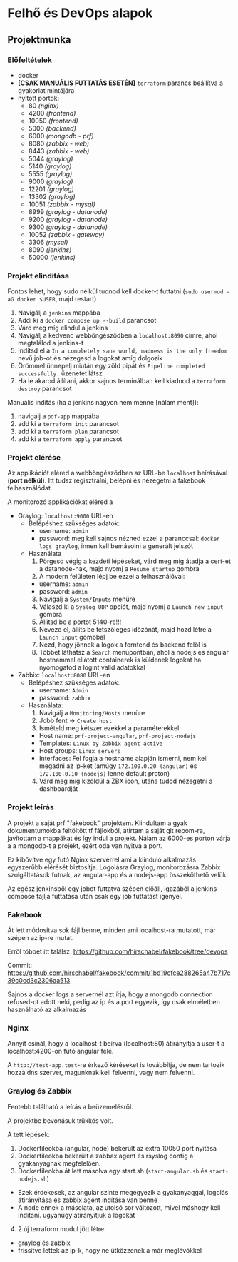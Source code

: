 # Felhő és DevOps alapok

## Projektmunka

### Előfeltételek
* docker
* **[CSAK MANUÁLIS FUTTATÁS ESETÉN]** `terraform` parancs beállítva a gyakorlat mintájára
* nyitott portok:
  * 80 *(nginx)*
  * 4200 *(frontend)*
  * 10050 *(frontend)*
  * 5000 *(backend)*
  * 6000 *(mongodb - prf)*
  * 8080 *(zabbix - web)*
  * 8443 *(zabbix - web)*
  * 5044 *(graylog)*
  * 5140 *(graylog)*
  * 5555 *(graylog)*
  * 9000 *(graylog)*
  * 12201 *(graylog)*
  * 13302 *(graylog)*
  * 10051 *(zabbix - mysql)*
  * 8999 *(graylog - datanode)*
  * 9200 *(graylog - datanode)*
  * 9300 *(graylog - datanode)*
  * 10052 *(zabbix - gateway)*
  * 3306 *(mysql)*
  * 8090 *(jenkins)*
  * 50000 *(jenkins)*

### Projekt elindítása
Fontos lehet, hogy sudo nélkül tudnod kell docker-t futtatni (`sudo usermod -aG docker $USER`, majd restart)

1. Navigálj a `jenkins` mappába
2. Addi ki a `docker compose up --build` parancsot
3. Várd meg míg elindul a jenkins
4. Navigálj a kedvenc webböngésződben a `localhost:8090` címre, ahol megtalálod a jenkins-t
5. Indítsd el a `In a completely sane world, madness is the only freedom` nevű job-ot és nézegesd a logokat amíg dolgozik
6. Örömmel ünnepelj miután egy zöld pipát és `Pipeline completed successfully.` üzenetet látsz
7. Ha le akarod állítani, akkor sajnos terminálban kell kiadnod a `terraform destroy` parancsot

Manuális indítás (ha a jenkins nagyon nem menne [nálam ment]):
1. navigálj a `pdf-app` mappába
2. add ki a `terraform init` parancsot
3. add ki a `terraform plan` parancsot
4. add ki a `terraform apply` parancsot

### Projekt elérése
Az applikációt eléred a webböngésződben az URL-be `localhost` beírásával (**port nélkül**). Itt tudsz regisztrálni, belépni és nézegetni a fakebook felhasználódat.

A monitorozó applikációkat eléred a
* Graylog: `localhost:9000` URL-en
  * Belépéshez szükséges adatok:
    * username: `admin`
    * password: meg kell sajnos nézned ezzel a paranccsal: `docker logs graylog`, innen kell bemásolni a generált jelszót
  * Használata
    1. Pörgesd végig a kezdeti lépéseket, várd meg míg átadja a cert-et a datanode-nak, majd nyomj a `Resume startup` gombra
    2. A modern felületen lépj be ezzel a felhasználóval:
      * username: `admin`
      * password: `admin`
    3. Navigálj a `System/Inputs` menüre
    4. Válaszd ki a `Syslog UDP` opciót, majd nyomj a `Launch new input` gombra
    4. Állítsd be a portot 5140-re!!!
    5. Nevezd el, állíts be tetszőleges időzónát, majd hozd létre a `Launch input` gombbal
    6. Nézd, hogy jönnek a logok a forntend és backend felől is
    7. Többet láthatsz a `Search` menüpontban, ahol a nodejs és angular hostnammel ellátott containerek is küldenek logokat ha nyomogatod a logint valid adatokkal
* Zabbix: `localhost:8080` URL-en
  * Belépéshez szükséges adatok:
    * username: `Admin`
    * password: `zabbix`
  * Használata:
    1. Navigálj a `Monitoring/Hosts` menüre
    2. Jobb fent -> `Create host`
    3. Ismételd meg kétszer ezekkel a paraméterekkel:
      * Host name: `prf-project-angular`, `prf-project-nodejs`
      * Templates: `Linux by Zabbix agent active`
      * Host groups: `Linux servers`
      * Interfaces: Fel fogja a hostname alapján ismerni, nem kell megadni az ip-ket (amúgy `172.100.0.20 (angular)` és `172.100.0.10 (nodejs)` lenne default proton)
    4. Várd meg míg kizöldül a ZBX icon, utána tudod nézegetni a dashboardját

### Projekt leírás

A projekt a saját prf "fakebook" projektem. Kiindultam a gyak dokumentumokba feltöltött tf fájlokból, átírtam a saját git repom-ra, javítottam a mappákat és így indul a projekt. Nálam az 6000-es porton várja a a mongodb-t a projekt, ezért oda van nyitva a port.

Ez kibővítve egy futó Nginx szerverrel ami a kiinduló alkalmazás egyszerűbb elérését biztosítja. Logolásra Graylog, monitorozásra Zabbix szolgáltatások futnak, az angular-app  és a nodejs-app összeköthető velük.

Az egész jenkinsből egy jobot futtatva szépen előáll, igazából a jenkins compose fájlja futtatása után csak egy job futtatást igényel.

### Fakebook
Át lett módosítva sok fájl benne, minden ami localhost-ra mutatott, már szépen az ip-re mutat.

Erről többet itt találsz: https://github.com/hirschabel/fakebook/tree/devops

Commit: https://github.com/hirschabel/fakebook/commit/1bd19cfce288265a47b717c39c0cd3c2306aa513

Sajnos a docker logs a servernél azt írja, hogy a mongodb connection refused-ot adott neki, pedig az ip és a port egyezik, így csak elméletben használható az alkalmazás

### Nginx
Annyit csinál, hogy a localhost-t beírva (localhost:80) átirányítja a user-t a localhost:4200-on futó angular felé.

A `http://test-app.test`-re érkező kéréseket is továbbítja, de nem tartozik hozzá dns szerver, magunknak kell felvenni, vagy nem felvenni.

### Graylog és Zabbix
Fentebb található a leírás a beüzemelésről.

A projektbe bevonásuk trükkös volt.

A tett lépések:
1. Dockerfileokba (angular, node) bekerült az extra 10050 port nyitása
2. Dockerfileokba bekerült a zabbax agent és rsyslog config a gyakanyagnak megfelelően.
3. Dockerfileokba át lett másolva egy start.sh (`start-angular.sh` és `start-nodejs.sh`)
  * Ezek érdekesek, az angular szinte megegyezik a gyakanyaggal, logolás átirányítása és zabbix agent indítása van benne
  * A node ennek a másolata, az utolsó sor változott, mivel máshogy kell indítani. ugyanúgy átirányítjuk a logokat
4. 2 új terraform modul jött létre:
  * graylog és zabbix
  * frissítve lettek az ip-k, hogy ne ütközzenek a már meglévőkkel

